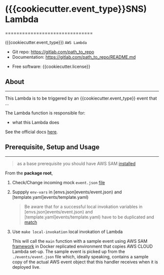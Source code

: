 # ({{cookiecutter.event_type}}SNS) Lambda

===============================

({{cookiecutter.event_type}}) `AWS Lambda`

- Git repo: https://gitlab.com/path_to_repo
- Documentation: https://gitlab.com/path_to_repo/README.md

* Free software: {{cookiecutter.license}}

## About

---

This Lambda is to be triggered by an {{cookiecutter.event_type}} event that ...

The Lambda function is responsible for:

- what this Lambda does

See the official docs [here](https://docs.aws.amazon.com/lambda/ 'official docs').

## Prerequisite, Setup and Usage

---

> as a base prerequisite you should have AWS SAM [installed](https://docs.aws.amazon.com/serverless-application-model/latest/developerguide/serverless-sam-cli-install.html)

From the **package root**,

1. Check/Change incoming mock `event.json` [file](./events/event.json)

2. Suppply `env-vars` in [envs.json]events/event.json) and [template.yaml]events/template.yaml)

   > Be aware that for a successful local invokation variables in [envs.json]events/event.json) and [template.yaml]events/template.yaml) have to be duplicated and [match](https://github.com/aws/aws-sam-cli/issues/139#issuecomment-334977285)

3. Use `make local-invokation` local invokation of Lambda

   This will call the `main` function with a sample event using AWS SAM [framework](https://docs.aws.amazon.com/serverless-application-model/latest/developerguide/what-is-sam.html) in Docker replicated environment that copies
   AWS CLOUD Lambda set-up. The sample event is
   picked up from the `./events/event.json` file which, ideally speaking, contains
   a sample copy of the actual AWS event object that this handler receives when
   it is deployed live.
